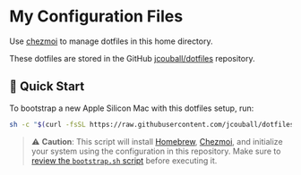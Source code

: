 # My Configuration Files

Use [chezmoi](https://chezmoi.io) to manage dotfiles in this home directory.

These dotfiles are stored in the GitHub [jcouball/dotfiles](https://github.com/jcouball/dotfiles) repository.

## 🚀 Quick Start

To bootstrap a new Apple Silicon Mac with this dotfiles setup, run:

```bash
sh -c "$(curl -fsSL https://raw.githubusercontent.com/jcouball/dotfiles_neuromancer/main/bootstrap.sh)"
```

> ⚠️ **Caution**: This script will install [Homebrew](https://brew.sh), [Chezmoi](https://www.chezmoi.io), and initialize your system using the configuration in this repository.
> Make sure to [review the `bootstrap.sh` script](https://github.com/jcouball/dotfiles_neuromancer/blob/main/bootstrap.sh) before executing it.
